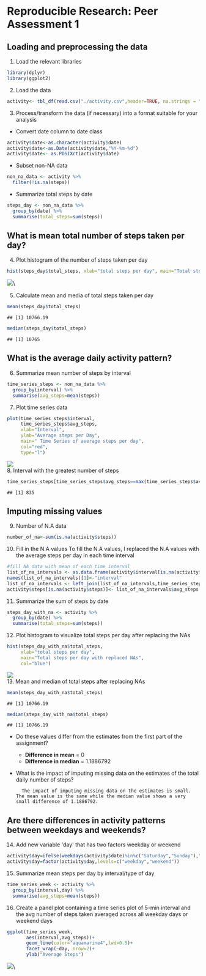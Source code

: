 # Reproducible Research: Peer Assessment 1


## Loading and preprocessing the data
1. Load the relevant libraries

```r
library(dplyr)
library(ggplot2)
```
2. Load the data

```r
activity<- tbl_df(read.csv("./activity.csv",header=TRUE, na.strings = "NA"))
```
3. Process/transform the data (if necessary) into a format suitable for your analysis
* Convert date column to date class

```r
activity$date<-as.character(activity$date)
activity$date<-as.Date(activity$date,"%Y-%m-%d")
activity$date<- as.POSIXct(activity$date)
```
* Subset non-NA data

```r
non_na_data <- activity %>%
  filter(!is.na(steps))
```
* Summarize total steps by date

```r
steps_day <- non_na_data %>%
  group_by(date) %>%
  summarise(total_steps=sum(steps))
```


## What is mean total number of steps taken per day?

4. Plot histogram of the number of steps taken per day

```r
hist(steps_day$total_steps, xlab="total steps per day", main="Total steps per day",col="blue")
```

![](PA1_template_files/figure-html/unnamed-chunk-6-1.png)\

5. Calculate mean and media of total steps taken per day

```r
mean(steps_day$total_steps)
```

```
## [1] 10766.19
```

```r
median(steps_day$total_steps)
```

```
## [1] 10765
```

## What is the average daily activity pattern?
6. Summarize mean number of steps by interval 

```r
time_series_steps <- non_na_data %>%
  group_by(interval) %>%
  summarise(avg_steps=mean(steps))
```
7. Plot time series data

```r
plot(time_series_steps$interval,
     time_series_steps$avg_steps,
     xlab="Interval",
     ylab="Average steps per Day",
     main=" Time Series of average steps per day",
     col="red",
     type="l")
```

![](PA1_template_files/figure-html/unnamed-chunk-9-1.png)\
8. Interval with the greatest number of steps

```r
time_series_steps[time_series_steps$avg_steps==max(time_series_steps$avg_steps),]$interval
```

```
## [1] 835
```


## Imputing missing values
9. Number of N.A data

```r
number_of_na<-sum(is.na(activity$steps))
```
10. Fill in the N.A values
To fill the N.A values, I replaced the N.A values with the average steps per day in each time interval

```r
#fill NA data with mean of each time interval
list_of_na_intervals <- as.data.frame(activity$interval[is.na(activity$steps)])
names(list_of_na_intervals)[1]<-"interval"
list_of_na_intervals <- left_join(list_of_na_intervals,time_series_steps,by="interval")
activity$steps[is.na(activity$steps)]<- list_of_na_intervals$avg_steps
```
11. Summarize the sum of steps by date

```r
steps_day_with_na <- activity %>%
  group_by(date) %>%
  summarise(total_steps=sum(steps))
```
12. Plot histogram to visualize total steps per day after replacing the NAs

```r
hist(steps_day_with_na$total_steps,
     xlab="total steps per day",
     main="Total steps per day with replaced NAs",
     col="blue")
```

![](PA1_template_files/figure-html/unnamed-chunk-14-1.png)\
13. Mean and median of total steps after replacing NAs

```r
mean(steps_day_with_na$total_steps)
```

```
## [1] 10766.19
```

```r
median(steps_day_with_na$total_steps)
```

```
## [1] 10766.19
```
* Do these values differ from the estimates from the first part of the assignment?
    * **Difference in mean** = 0
    * **Difference in median** = 1.1886792

* What is the impact of imputing missing data on the estimates of the total daily number of steps?

        The impact of imputing missing data on the estimates is small. The mean value is the same while the median value shows a very small difference of 1.1886792.

## Are there differences in activity patterns between weekdays and weekends?
14. Add new variable 'day' that has two factors weekday or weekend

```r
activity$day=ifelse(weekdays(activity$date)%in%c("Saturday","Sunday"),"weekend","weekday")
activity$day=factor(activity$day,levels=c("weekday","weekend"))
```
15. Summarize mean steps per day by interval/type of day

```r
time_series_week <- activity %>%
  group_by(interval,day) %>%
  summarise(avg_steps=mean(steps))
```
16. Create a panel plot containing a time series plot of 5-min interval and the avg number of steps taken averaged across all weekday days or weekend days 

```r
ggplot(time_series_week,
       aes(interval,avg_steps))+
       geom_line(color="aquamarine4",lwd=0.5)+
       facet_wrap(~day, nrow=2)+
       ylab("Average Steps")
```

![](PA1_template_files/figure-html/unnamed-chunk-18-1.png)\
